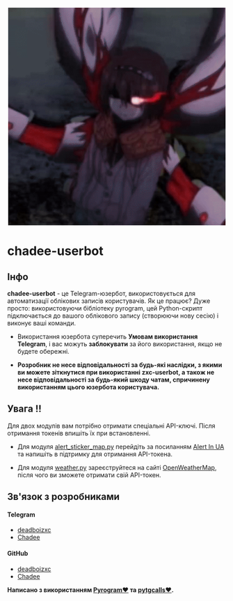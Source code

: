 <p align="center">
    <img src="images/avatar.gif" width="500" alt="zxc-userbot">
</p>

# chadee-userbot

## Інфо

**chadee-userbot** - це Telegram-юзербот, використовується для автоматизації облікових записів користувачів. Як це працює? Дуже просто: використовуючи бібліотеку pyrogram, цей Python-скрипт підключається до вашого облікового запису (створюючи нову сесію) і виконує ваші команди.

- Використання юзербота суперечить **Умовам використання Telegram**, і вас можуть **заблокувати** за його використання, якщо не будете обережні.

- **Розробник не несе відповідальності за будь-які наслідки, з якими ви можете зіткнутися при використанні zxc-userbot, а також не несе відповідальності за будь-який шкоду чатам, спричинену використанням цього юзербота користувача.**

## Увага !!

Для двох модулів вам потрібно отримати спеціальні API-ключі.
Після отримання токенів впишіть їх при встановленні.

- Для модуля [alert_sticker_map.py](https://github.com/chadeeeee/custom_modules/blob/master/alert_sticker_map.py) перейдіть за посиланням [Alert In UA](https://alerts.in.ua/en) та напишіть в підтримку для отримання API-токена.

- Для модуля [weather.py](https://github.com/chadeeeee/custom_modules/blob/master/weather.py) зареєструйтеся на сайті [OpenWeatherMap](https://home.openweathermap.org/users/sign_up), після чого ви зможете отримати свій API-токен.

## Зв'язок з розробниками

#### Telegram
- [deadboizxc](https://t.me/deadboizxc)
- [Chadee](http://t.me/chadeeeeeeeee)
#### GitHub
- [deadboizxc](https://github.com/deadboizxc)
- [Chadee](https://github.com/chadeeeee)


**Написано з використанням [Pyrogram❤️](https://github.com/pyrogram/pyrogram) та [pytgcalls❤️](https://github.com/MarshalX/tgcalls/tree/main/pytgcalls).**
